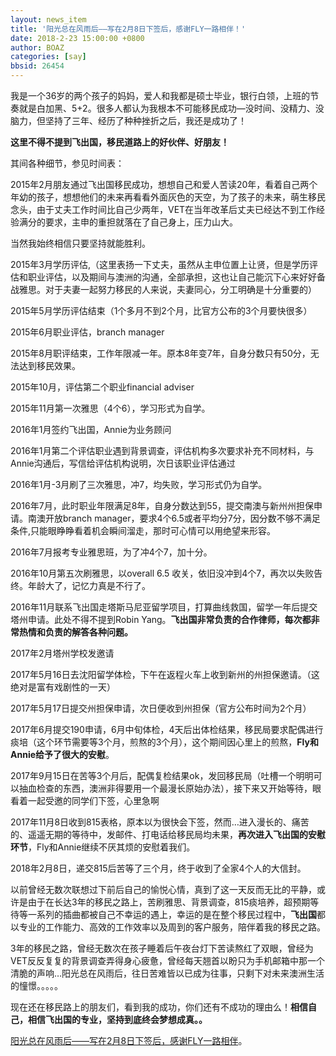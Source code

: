 ```yaml
---
layout: news_item
title: '阳光总在风雨后——写在2月8日下签后，感谢FLY一路相伴！'
date: 2018-2-23 15:00:00 +0800
author: BOAZ
categories: [say]
bbsid: 26454
---
```


我是一个36岁的两个孩子的妈妈，爱人和我都是硕士毕业，银行白领，上班的节奏就是白加黑、5+2。很多人都认为我根本不可能移民成功—没时间、没精力、没脑力，但坚持了三年、经历了种种挫折之后，我还是成功了！

**这里不得不提到飞出国，移民道路上的好伙伴、好朋友！**

其间各种细节，参见时间表：

2015年2月朋友通过飞出国移民成功，想想自己和爱人苦读20年，看着自己两个年幼的孩子，想想他们的未来再看看外面灰色的天空，为了孩子的未来，萌生移民念头，由于丈夫工作时间比自己少两年，VET在当年改革后丈夫已经达不到工作经验满分的要求，主申的重担就落在了自己身上，压力山大。

当然我始终相信只要坚持就能胜利。

2015年3月学历评估,（这里表扬一下丈夫，虽然从主申位置上让贤，但是学历评估和职业评估，以及期间与澳洲的沟通，全部承担，这也让自己能沉下心来好好备战雅思。对于夫妻一起努力移民的人来说，夫妻同心，分工明确是十分重要的）

2015年5月学历评估结束（1个多月不到2个月，比官方公布的3个月要快很多）

2015年6月职业评估，branch manager

2015年8月职评结束，工作年限减一年。原本8年变7年，自身分数只有50分，无法达到移民效果。

2015年10月，评估第二个职业financial adviser

2015年11月第一次雅思（4个6），学习形式为自学。

2016年1月签约飞出国，Annie为业务顾问

2016年1月第二个评估职业遇到背景调查，评估机构多次要求补充不同材料，与Annie沟通后，写信给评估机构说明，次日该职业评估通过

2016年1月-3月刷了三次雅思，冲7，均失败，学习形式仍为自学。

2016年7月，此时职业年限满足8年，自身分数达到55，提交南澳与新州州担保申请。南澳开放branch manager，要求4个6.5或者平均分7分，因分数不够不满足条件,只能眼睁睁看着机会瞬间溜走，那时可心情可以用绝望来形容。

2016年7月报考专业雅思班，为了冲4个7，加十分。

2016年10月第五次刷雅思，以overall 6.5 收关，依旧没冲到4个7，再次以失败告终。年龄大了，记忆力真是不行了。

2016年11月联系飞出国走塔斯马尼亚留学项目，打算曲线救国，留学一年后提交塔州申请。此处不得不提到Robin Yang。**飞出国非常负责的合作律师，每次都非常热情和负责的解答各种问题。**

2017年2月塔州学校发邀请

2017年5月16日去沈阳留学体检，下午在返程火车上收到新州的州担保邀请。（这绝对是富有戏剧性的一天）

2017年5月17日提交州担保申请，次日便收到州担保（官方公布时间为2个月）

2017年6月提交190申请，6月中旬体检，4天后出体检结果，移民局要求配偶进行痰培（这个环节需要等3个月，煎熬的3个月），这个期间因心里上的煎熬，**Fly和Annie给予了很大的安慰**。

2017年9月15日在苦等3个月后，配偶复检结果ok，发回移民局（吐槽一个明明可以抽血检查的东西，澳洲非得要用一个最漫长原始办法），接下来又开始等待，眼看着一起受邀的同学们下签，心里急啊

2017年11月8日收到815表格，原本以为很快会下签，然而…进入漫长的、痛苦的、遥遥无期的等待中，发邮件、打电话给移民局均未果，**再次进入飞出国的安慰环节**，Fly和Annie继续不厌其烦的安慰着我们。

2018年2月8日，递交815后苦等了三个月，终于收到了全家4个人的大信封。

以前曾经无数次联想过下前后自己的愉悦心情，真到了这一天反而无比的平静，或许是由于在长达3年的移民之路上，苦刷雅思、背景调查，815痰培养，超预期等待等一系列的插曲都被自己不幸运的遇上，幸运的是在整个移民过程中，**飞出国**都以专业的工作能力、高效的工作效率以及周到的客户服务，陪伴着我的移民之路。

3年的移民之路，曾经无数次在孩子睡着后午夜台灯下苦读熬红了双眼，曾经为VET反反复复的背景调查弄得身心疲惫，曾经每天翘首以盼只为手机邮箱中那一个清脆的声响…阳光总在风雨后，往日苦难皆以已成为往事，只剩下对未来澳洲生活的憧憬。。。。。

现在还在移民路上的朋友们，看到我的成功，你们还有不成功的理由么！**相信自己，相信飞出国的专业，坚持到底终会梦想成真。。**

[阳光总在风雨后——写在2月8日下签后，感谢FLY一路相伴](http://bbs.fcgvisa.com/t/topic/26454)。